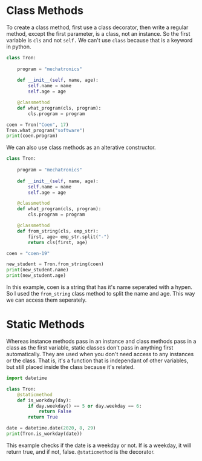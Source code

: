 # Class Methods

To create a class method, first use a class decorator, then write a regular method, except the first parameter, is a class, not an instance. So the first variable is `cls` and not `self.` We can't use `class` because that is a keyword in python.
```python
class Tron:
  
    program = "mechatronics"
    
    def __init__(self, name, age):
        self.name = name
        self.age = age

    @classmethod 
    def what_program(cls, program):
        cls.program = program

coen = Tron("Coen", 17)
Tron.what_program("software")
print(coen.program)
```
We can also use class methods as an alterative constructor.
```python
class Tron:
  
    program = "mechatronics"
    
    def __init__(self, name, age):
        self.name = name
        self.age = age

    @classmethod 
    def what_program(cls, program):
        cls.program = program

    @classmethod
    def from_string(cls, emp_str):
        first, age= emp_str.split("-")
        return cls(first, age)

coen = "coen-19"

new_student = Tron.from_string(coen)
print(new_student.name)
print(new_student.age)
```
In this example, coen is a string that has it's name seperated with a hypen. So I used the `from_string` class method to split the name and age. This way we can access them seperately.

# Static Methods

Whereas instance methods pass in an instance and class methods pass in a class as the first variable, static classes don't pass in anything first automatically. They are used when you don't need access to any instances or the class. That is, it's a function that is independant of other variables, but still placed inside the class because it's related.
```python
import datetime

class Tron:
    @staticmethod
    def is_workday(day):
        if day.weekday() == 5 or day.weekday == 6:
            return False
        return True

date = datetime.date(2020, 8, 29)
print(Tron.is_workday(date))
```
This example checks if the date is a weekday or not. If is a weekday, it will return true, and if not, false. `@staticmethod` is the decorator.
